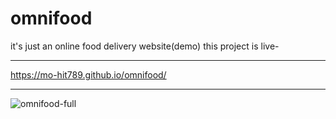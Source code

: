 # omnifood
it's just an online food delivery website(demo)
this project is live-
************************************

https://mo-hit789.github.io/omnifood/

************************************

![omnifood-full](https://user-images.githubusercontent.com/52918339/96537838-d7de1080-12b4-11eb-9dda-7e7fc2c5e04b.png)
